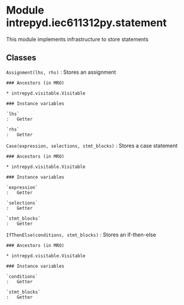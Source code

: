 Module intrepyd.iec611312py.statement
=====================================
This module implements infrastructure to store statements

Classes
-------

`Assignment(lhs, rhs)`
:   Stores an assignment

    ### Ancestors (in MRO)

    * intrepyd.visitable.Visitable

    ### Instance variables

    `lhs`
    :   Getter

    `rhs`
    :   Getter

`Case(expression, selections, stmt_blocks)`
:   Stores a case statement

    ### Ancestors (in MRO)

    * intrepyd.visitable.Visitable

    ### Instance variables

    `expression`
    :   Getter

    `selections`
    :   Getter

    `stmt_blocks`
    :   Getter

`IfThenElse(conditions, stmt_blocks)`
:   Stores an if-then-else

    ### Ancestors (in MRO)

    * intrepyd.visitable.Visitable

    ### Instance variables

    `conditions`
    :   Getter

    `stmt_blocks`
    :   Getter